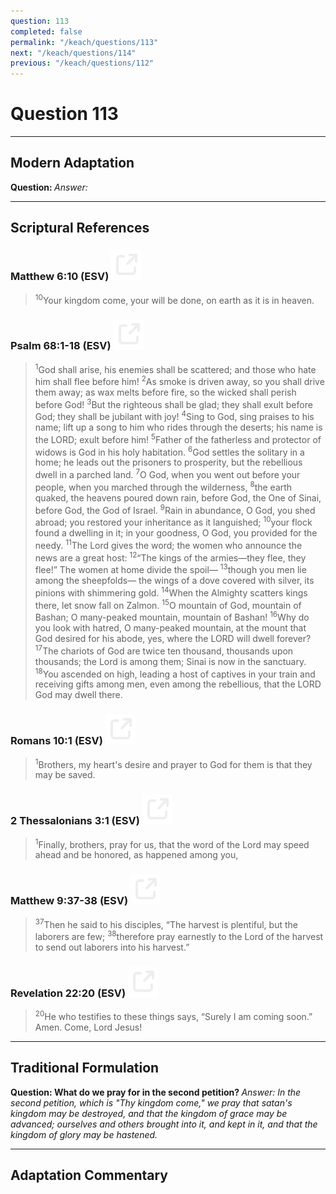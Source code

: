 ```yaml
---
question: 113
completed: false
permalink: "/keach/questions/113"
next: "/keach/questions/114"
previous: "/keach/questions/112"
---
```

# Question 113
---
## Modern Adaptation
<strong>
    Question:
</strong>

<em>
    Answer:
</em>

---
## Scriptural References
### Matthew 6:10 (ESV) <a href="https://biblegateway.com/passage/?search=Matthew+6%3A10&version=ESV"><img src="/assets/svg/link.svg"/></a>
> <sup>10</sup>Your kingdom come, your will be done, on earth as it is in heaven.

### Psalm 68:1-18 (ESV) <a href="https://biblegateway.com/passage/?search=Psalm+68%3A1-18&version=ESV"><img src="/assets/svg/link.svg"/></a>
> <sup>1</sup>God shall arise, his enemies shall be scattered; and those who hate him shall flee before him!
> <sup>2</sup>As smoke is driven away, so you shall drive them away; as wax melts before fire, so the wicked shall perish before God!
> <sup>3</sup>But the righteous shall be glad; they shall exult before God; they shall be jubilant with joy!
> <sup>4</sup>Sing to God, sing praises to his name; lift up a song to him who rides through the deserts; his name is the LORD; exult before him!
> <sup>5</sup>Father of the fatherless and protector of widows is God in his holy habitation.
> <sup>6</sup>God settles the solitary in a home; he leads out the prisoners to prosperity, but the rebellious dwell in a parched land.
> <sup>7</sup>O God, when you went out before your people, when you marched through the wilderness, 
> <sup>8</sup>the earth quaked, the heavens poured down rain, before God, the One of Sinai, before God, the God of Israel.
> <sup>9</sup>Rain in abundance, O God, you shed abroad; you restored your inheritance as it languished;
> <sup>10</sup>your flock found a dwelling in it; in your goodness, O God, you provided for the needy.
> <sup>11</sup>The Lord gives the word; the women who announce the news are a great host:
> <sup>12</sup>“The kings of the armies—they flee, they flee!” The women at home divide the spoil—
> <sup>13</sup>though you men lie among the sheepfolds— the wings of a dove covered with silver, its pinions with shimmering gold.
> <sup>14</sup>When the Almighty scatters kings there, let snow fall on Zalmon.
> <sup>15</sup>O mountain of God, mountain of Bashan; O many-peaked mountain, mountain of Bashan!
> <sup>16</sup>Why do you look with hatred, O many-peaked mountain, at the mount that God desired for his abode, yes, where the LORD will dwell forever?
> <sup>17</sup>The chariots of God are twice ten thousand, thousands upon thousands; the Lord is among them; Sinai is now in the sanctuary.
> <sup>18</sup>You ascended on high, leading a host of captives in your train and receiving gifts among men, even among the rebellious, that the LORD God may dwell there.

### Romans 10:1 (ESV) <a href="https://biblegateway.com/passage/?search=Romans+10%3A1&version=ESV"><img src="/assets/svg/link.svg"/></a>
> <sup>1</sup>Brothers, my heart's desire and prayer to God for them is that they may be saved.

### 2 Thessalonians 3:1 (ESV) <a href="https://biblegateway.com/passage/?search=2+Thessalonians+3%3A1&version=ESV"><img src="/assets/svg/link.svg"/></a>
> <sup>1</sup>Finally, brothers, pray for us, that the word of the Lord may speed ahead and be honored, as happened among you,

### Matthew 9:37-38 (ESV) <a href="https://biblegateway.com/passage/?search=Matthew+9%3A37-38&version=ESV"><img src="/assets/svg/link.svg"/></a>
> <sup>37</sup>Then he said to his disciples, “The harvest is plentiful, but the laborers are few;
> <sup>38</sup>therefore pray earnestly to the Lord of the harvest to send out laborers into his harvest.”

### Revelation 22:20 (ESV) <a href="https://biblegateway.com/passage/?search=Revelation+22%3A20&version=ESV"><img src="/assets/svg/link.svg"/></a>
> <sup>20</sup>He who testifies to these things says, “Surely I am coming soon.” Amen. Come, Lord Jesus!

---
## Traditional Formulation
<strong>
    Question: What do we pray for in the second petition?
</strong>

<em>
    Answer: In the second petition, which is "Thy kingdom come," we pray that satan's kingdom may be destroyed, and that the kingdom of grace may be advanced; ourselves and others brought into it, and kept in it, and that the kingdom of glory may be hastened.
</em>

---
## Adaptation Commentary
